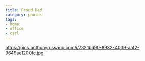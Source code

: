 ```yaml
---
title: Proud Dad
category: photos
tags:
- home
- office
- carl
---
```

https://pics.anthonyrussano.com/i/7321bd90-8932-4039-aaf2-9649ae1200fc.jpg
